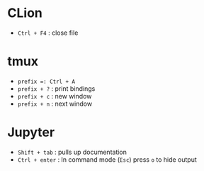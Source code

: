 

# CLion
  - `Ctrl + F4` : close file

# tmux
  - `prefix =: Ctrl + A`
  - `prefix + ?` : print bindings
  - `prefix + c` : new window
  - `prefix + n` : next window

# Jupyter
  - `Shift + tab` : pulls up documentation
  - `Ctrl + enter` : 
In command mode (`Esc`) press `o` to hide output

